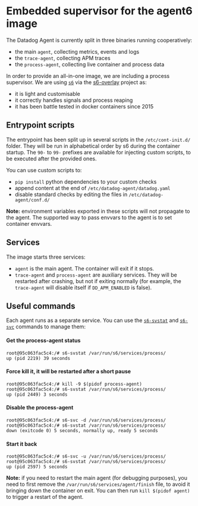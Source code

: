 # Embedded supervisor for the agent6 image

The Datadog Agent is currently split in three binaries running cooperatively:

  - the main `agent`, collecting metrics, events and logs
  - the `trace-agent`, collecting APM traces
  - the `process-agent`, collecting live container and process data

In order to provide an all-in-one image, we are including a process supervisor.
We are using [`s6`](https://skarnet.org/software/s6/s6-svc.html) via the
[s6-overlay](https://github.com/just-containers/s6-overlay) project as:

- it is light and customisable
- it correctly handles signals and process reaping
- it has been battle tested in docker containers since 2015


## Entrypoint scripts

The entrypoint has been split up in several scripts in the `/etc/cont-init.d/` folder.
They will be run in alphabetical order by s6 during the container startup.
The `90-` to `99-` prefixes are available for injecting custom scripts, to be executed
after the provided ones.

You can use custom scripts to:

- `pip install` python dependencies to your custom checks
- append content at the end of `/etc/datadog-agent/datadog.yaml`
- disable standard checks by editing the files in `/etc/datadog-agent/conf.d/`

**Note:** environment variables exported in these scripts will not propagate to the agent.
The supported way to pass envvars to the agent is to set container envvars.

## Services

The image starts three services:

- `agent` is the main agent. The container will exit if it stops.
- `trace-agent` and `process-agent` are auxiliary services. They will be
restarted after crashing, but not if exiting normally (for example, the
`trace-agent` will disable itself if `DD_APM_ENABLED` is false).

## Useful commands

Each agent runs as a separate service. You can use the
[`s6-svstat`](https://skarnet.org/software/s6/s6-svstat.html) and
[`s6-svc`](https://skarnet.org/software/s6/s6-svc.html)
commands to manage them:


#### Get the process-agent status
```
root@95c063fac5c4:/# s6-svstat /var/run/s6/services/process/
up (pid 2219) 39 seconds
```

#### Force kill it, it will be restarted after a short pause
```
root@95c063fac5c4:/# kill -9 $(pidof process-agent)
root@95c063fac5c4:/# s6-svstat /var/run/s6/services/process/
up (pid 2449) 3 seconds
```

#### Disable the process-agent
```
root@95c063fac5c4:/# s6-svc -d /var/run/s6/services/process/
root@95c063fac5c4:/# s6-svstat /var/run/s6/services/process/
down (exitcode 0) 5 seconds, normally up, ready 5 seconds
```

#### Start it back
```
root@95c063fac5c4:/# s6-svc -u /var/run/s6/services/process/
root@95c063fac5c4:/# s6-svstat /var/run/s6/services/process/
up (pid 2597) 5 seconds
```

**Note:** if you need to restart the main agent (for debugging purposes), you need to first remove
the `/var/run/s6/services/agent/finish` file, to avoid it bringing down the container on exit. You
can then run `kill $(pidof agent)` to trigger a restart of the agent.
